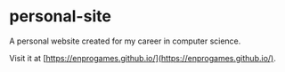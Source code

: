 # personal-site
A personal website created for my career in computer science.

Visit it at [https://enprogames.github.io/](https://enprogames.github.io/).
